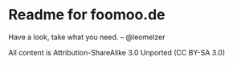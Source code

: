 Readme for foomoo.de
====================

Have a look, take what you need.
– @leomelzer

All content is Attribution-ShareAlike 3.0 Unported (CC BY-SA 3.0)


